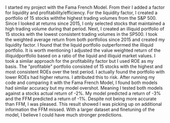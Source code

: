 I started my project with the Fama French Model. From their I added a factor for liquidity and profitability/efficiency. For the liquidity factor, I created a portfolio of 15 stocks withthe highest trading volumes from the S&P 500. Since I looked at returns since 2015, I only selected stocks that maintained a high trading volume during that period.
Next, I created an illiquid portfolio of 15 stocks with the lowest consistent trading volumes in the SP500. I took the weighted average return from both portfolios since 2015
and created my liquidity factor. I found that the liquid portfolio outperformed the illiquid portfolio. It is worth mentioning I adjusted the value weighted return of the illiquidportfolio based on a ratio of the liquid and illiquid market values. I took a similar approach for the profitability factor but I used ROE as my basis. The "profitable"
portfolio consisted of 15 stocks with the highest and most consistent ROEs over the test period. I actually found the portfolio with lower ROEs had higher returns. I attributed
this to risk. After running my code and comparing it with the Fama French Model, I found both models had similar accuracy but my model overshot. Meaning I tested both models against a stocks actual return of -2%. My model predicted a return of -3% and the FFM predicted a return of -1%. Despite not being more accurate than FFM, I was pleased. This result showed I was picking up on additional information the FFM missed. With a larger dataset and finetuning of the model, I believe I could have much stronger predictions.
